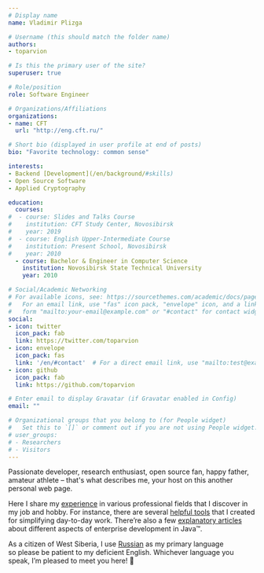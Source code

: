 ```yaml
---
# Display name
name: Vladimir Plizga

# Username (this should match the folder name)
authors:
- toparvion

# Is this the primary user of the site?
superuser: true

# Role/position
role: Software Engineer

# Organizations/Affiliations
organizations:
- name: CFT
  url: "http://eng.cft.ru/"

# Short bio (displayed in user profile at end of posts)
bio: "Favorite technology: common sense"

interests:
- Backend [Development](/en/background/#skills)
- Open Source Software
- Applied Cryptography

education:
  courses:
#  - course: Slides and Talks Course
#    institution: CFT Study Center, Novosibirsk
#    year: 2019
#  - course: English Upper-Intermediate Course
#    institution: Present School, Novosibirsk
#    year: 2010
  - course: Bachelor & Engineer in Computer Science
    institution: Novosibirsk State Technical University
    year: 2010

# Social/Academic Networking
# For available icons, see: https://sourcethemes.com/academic/docs/page-builder/#icons
#   For an email link, use "fas" icon pack, "envelope" icon, and a link in the
#   form "mailto:your-email@example.com" or "#contact" for contact widget.
social:
- icon: twitter
  icon_pack: fab
  link: https://twitter.com/toparvion
- icon: envelope
  icon_pack: fas
  link: '/en/#contact'  # For a direct email link, use "mailto:test@example.org".
- icon: github
  icon_pack: fab
  link: https://github.com/toparvion

# Enter email to display Gravatar (if Gravatar enabled in Config)
email: ""

# Organizational groups that you belong to (for People widget)
#   Set this to `[]` or comment out if you are not using People widget.
# user_groups:
# - Researchers
# - Visitors
---
```


Passionate developer, research enthusiast, open source fan, happy father, amateur athlete – that's what describes me, your host on this another personal web page.

Here I&nbsp;share my [experience](/en/background/#experience) in&nbsp;various professional fields that I discover in my&nbsp;job and hobby. For instance, there are several [helpful tools](/en/#projects) that I&nbsp;created for&nbsp;simplifying day-to-day work. There’re also a&nbsp;few [explanatory articles](/en/#posts) about different aspects of enterprise development in Java&trade;.

As a&nbsp;citizen of&nbsp;West Siberia, I use [Russian](/ru) as my primary language so&nbsp;please be&nbsp;patient to my&nbsp;deficient English. Whichever language you speak, I’m&nbsp;pleased to&nbsp;meet you here! :slightly_smiling_face:
